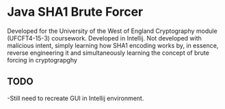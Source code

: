 # Java SHA1 Brute Forcer
Developed for the University of the West of England Cryptography module (UFCFT4-15-3) coursework.
Developed in Intellij.
Not developed with malicious intent, simply learning how SHA1 encoding works by, in essence, 
reverse engineering it and simultaneously learning the concept of brute forcing in cryptograpghy

## TODO
-Still need to recreate GUI in Intellij environment.
